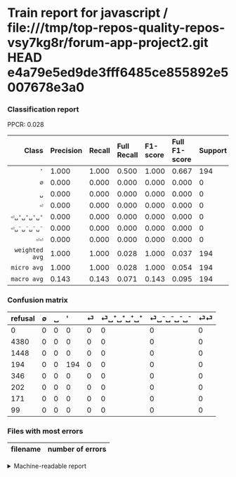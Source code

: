 # Train report for javascript / file:///tmp/top-repos-quality-repos-vsy7kg8r/forum-app-project2.git HEAD e4a79e5ed9de3fff6485ce855892e5007678e3a0

### Classification report

PPCR: 0.028

| Class | Precision | Recall | Full Recall | F1-score | Full F1-score | Support | Full Support | PPCR |
|------:|:----------|:-------|:------------|:---------|:---------|:--------|:-------------|:-----|
| `'` | 1.000| 1.000| 0.500| 1.000| 0.667| 194| 388| 0.500 |
| `∅` | 0.000| 0.000| 0.000| 0.000| 0.000| 0| 4380| 0.000 |
| `␣` | 0.000| 0.000| 0.000| 0.000| 0.000| 0| 1448| 0.000 |
| `⏎` | 0.000| 0.000| 0.000| 0.000| 0.000| 0| 346| 0.000 |
| `⏎␣⁺␣⁺␣⁺␣⁺` | 0.000| 0.000| 0.000| 0.000| 0.000| 0| 202| 0.000 |
| `⏎␣⁻␣⁻␣⁻␣⁻` | 0.000| 0.000| 0.000| 0.000| 0.000| 0| 171| 0.000 |
| `⏎⏎` | 0.000| 0.000| 0.000| 0.000| 0.000| 0| 99| 0.000 |
| `weighted avg` | 1.000| 1.000| 0.028| 1.000| 0.037| 194| 7034| 0.028 |
| `micro avg` | 1.000| 1.000| 0.028| 1.000| 0.054| 194| 7034| 0.028 |
| `macro avg` | 0.143| 0.143| 0.071| 0.143| 0.095| 194| 7034| 0.028 |

### Confusion matrix

|refusal|  ∅| ␣| '| ⏎| ⏎␣⁺␣⁺␣⁺␣⁺| ⏎␣⁻␣⁻␣⁻␣⁻| ⏎⏎| 
|:---|:---|:---|:---|:---|:---|:---|:---|
|0 |0 |0 |0 |0 |0 |0 |0 |
|4380 |0 |0 |0 |0 |0 |0 |0 |
|1448 |0 |0 |0 |0 |0 |0 |0 |
|194 |0 |0 |194 |0 |0 |0 |0 |
|346 |0 |0 |0 |0 |0 |0 |0 |
|202 |0 |0 |0 |0 |0 |0 |0 |
|171 |0 |0 |0 |0 |0 |0 |0 |
|99 |0 |0 |0 |0 |0 |0 |0 |

### Files with most errors

| filename | number of errors|
|:----:|:-----|

<details>
    <summary>Machine-readable report</summary>
```json
{
  "cl_report": {"\u0027": {"f1-score": 1.0, "precision": 1.0, "recall": 1.0, "support": 194}, "macro avg": {"f1-score": 0.14285714285714285, "precision": 0.14285714285714285, "recall": 0.14285714285714285, "support": 194}, "micro avg": {"f1-score": 1.0, "precision": 1.0, "recall": 1.0, "support": 194}, "weighted avg": {"f1-score": 1.0, "precision": 1.0, "recall": 1.0, "support": 194}, "\u2205": {"f1-score": 0.0, "precision": 0.0, "recall": 0.0, "support": 0}, "\u23ce": {"f1-score": 0.0, "precision": 0.0, "recall": 0.0, "support": 0}, "\u23ce\u23ce": {"f1-score": 0.0, "precision": 0.0, "recall": 0.0, "support": 0}, "\u23ce\u2423\u207a\u2423\u207a\u2423\u207a\u2423\u207a": {"f1-score": 0.0, "precision": 0.0, "recall": 0.0, "support": 0}, "\u23ce\u2423\u207b\u2423\u207b\u2423\u207b\u2423\u207b": {"f1-score": 0.0, "precision": 0.0, "recall": 0.0, "support": 0}, "\u2423": {"f1-score": 0.0, "precision": 0.0, "recall": 0.0, "support": 0}},
  "cl_report_full": {"\u0027": {"f1-score": 0.6666666666666666, "precision": 1.0, "recall": 0.5, "support": 388}, "macro avg": {"f1-score": 0.09523809523809523, "precision": 0.14285714285714285, "recall": 0.07142857142857142, "support": 7034}, "micro avg": {"f1-score": 0.05368013281682346, "precision": 1.0, "recall": 0.027580324139891952, "support": 7034}, "weighted avg": {"f1-score": 0.03677376551985593, "precision": 0.055160648279783904, "recall": 0.027580324139891952, "support": 7034}, "\u2205": {"f1-score": 0.0, "precision": 0.0, "recall": 0.0, "support": 4380}, "\u23ce": {"f1-score": 0.0, "precision": 0.0, "recall": 0.0, "support": 346}, "\u23ce\u23ce": {"f1-score": 0.0, "precision": 0.0, "recall": 0.0, "support": 99}, "\u23ce\u2423\u207a\u2423\u207a\u2423\u207a\u2423\u207a": {"f1-score": 0.0, "precision": 0.0, "recall": 0.0, "support": 202}, "\u23ce\u2423\u207b\u2423\u207b\u2423\u207b\u2423\u207b": {"f1-score": 0.0, "precision": 0.0, "recall": 0.0, "support": 171}, "\u2423": {"f1-score": 0.0, "precision": 0.0, "recall": 0.0, "support": 1448}},
  "ppcr": 0.027580324139891952
}
```
</details>
